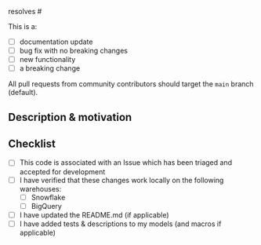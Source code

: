 <!-- markdownlint-disable first-line-h1 -->
resolves #

This is a:

- [ ] documentation update
- [ ] bug fix with no breaking changes
- [ ] new functionality
- [ ] a breaking change

All pull requests from community contributors should target the `main` branch (default).

## Description & motivation
<!---
Describe your changes, and why you're making them.
-->

## Checklist

- [ ] This code is associated with an Issue which has been triaged and accepted for development
- [ ] I have verified that these changes work locally on the following warehouses:
  - [ ] Snowflake
  - [ ] BigQuery
- [ ] I have updated the README.md (if applicable)
- [ ] I have added tests & descriptions to my models (and macros if applicable)
